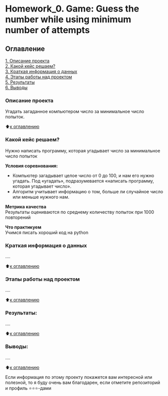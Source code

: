 #  Homework_0. Game: Guess the number while using minimum number of attempts

## Оглавление  
[1. Описание проекта](https://github.com/khsarik/sf_data_science/tree/master/homework_0#описание-проекта)  
[2. Какой кейс решаем?](https://github.com/khsarik/sf_data_science/tree/master/homework_0#какой-кейс-решаем)  
[3. Краткая информация о данных](https://github.com/khsarik/sf_data_science/tree/master/homework_0#краткая-информация-о-данных)  
[4. Этапы работы над проектом](https://github.com/khsarik/sf_data_science/tree/master/homework_0#этапы-работы-над-проектом)  
[5. Результаты](https://github.com/khsarik/sf_data_science/tree/master/homework_0#результаты)    
[6. Выводы](https://github.com/khsarik/sf_data_science/tree/master/homework_0#выводы) 

### Описание проекта    
Угадать загаданное компьютером число за минимальное число попыток.

:arrow_up:[к оглавлению](https://github.com/khsarik/sf_data_science/tree/master/homework_0#оглавление)


### Какой кейс решаем?    
Нужно написать программу, которая угадывает число за минимальное число попыток

**Условия соревнования:**  
- Компьютер загадывает целое число от 0 до 100, и нам его нужно угадать. Под «угадать», подразумевается «написать программу, которая угадывает число».
- Алгоритм учитывает информацию о том, больше ли случайное число или меньше нужного нам.

**Метрика качества**     
Результаты оцениваются по среднему количеству попыток при 1000 повторений

**Что практикуем**     
Учимся писать хороший код на python


### Краткая информация о данных
....
  
:arrow_up:[к оглавлению](https://github.com/khsarik/sf_data_science/tree/master/homework_0#оглавление)


### Этапы работы над проектом  
....

:arrow_up:[к оглавлению](https://github.com/khsarik/sf_data_science/tree/master/homework_0#оглавление)


### Результаты:  
....

:arrow_up:[к оглавлению](https://github.com/khsarik/sf_data_science/tree/master/homework_0#оглавление)


### Выводы:  
....

:arrow_up:[к оглавлению](https://github.com/khsarik/sf_data_science/tree/master/homework_0#оглавление)


Если информация по этому проекту покажется вам интересной или полезной, то я буду очень вам благодарен, если отметите репозиторий и профиль ⭐️⭐️⭐️-дами